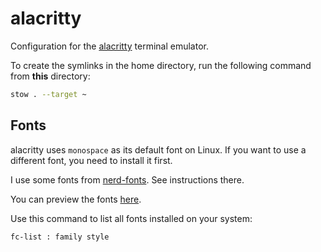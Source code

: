 # alacritty

Configuration for the [alacritty](https://github.com/alacritty/alacritty) terminal emulator.

To create the symlinks in the home directory, run the following command from **this** directory:

```sh
stow . --target ~
```

## Fonts

alacritty uses `monospace` as its default font on Linux.
If you want to use a different font, you need to install it first.

I use some fonts from [nerd-fonts](https://github.com/ryanoasis/nerd-fonts). See instructions there.

You can preview the fonts [here](https://www.nerdfonts.com/font-downloads).

Use this command to list all fonts installed on your system:

```sh
fc-list : family style
```


